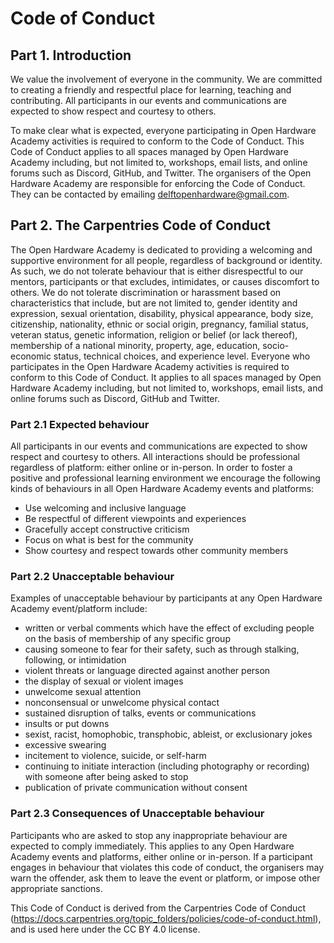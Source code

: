 # Code of Conduct

## Part 1. Introduction
We value the involvement of everyone in the community. We are committed to creating a friendly and respectful place for learning, teaching and contributing. All participants in our events and communications are expected to show respect and courtesy to others.

To make clear what is expected, everyone participating in Open Hardware Academy activities is required to conform to the Code of Conduct. This Code of Conduct applies to all spaces managed by Open Hardware Academy including, but not limited to, workshops, email lists, and online forums such as Discord, GitHub, and Twitter.
The organisers of the Open Hardware Academy are responsible for enforcing the Code of Conduct. They can be contacted by emailing delftopenhardware@gmail.com. 

## Part 2. The Carpentries Code of Conduct
The Open Hardware Academy is dedicated to providing a welcoming and supportive environment for all people, regardless of background or identity. As such, we do not tolerate behaviour that is either disrespectful to our mentors, participants or that excludes, intimidates, or causes discomfort to others. We do not tolerate discrimination or harassment based on characteristics that include, but are not limited to, gender identity and expression, sexual orientation, disability, physical appearance, body size, citizenship, nationality, ethnic or social origin, pregnancy, familial status, veteran status, genetic information, religion or belief (or lack thereof), membership of a national minority, property, age, education, socio-economic status, technical choices, and experience level.
Everyone who participates in the Open Hardware Academy activities is required to conform to this Code of Conduct. It applies to all spaces managed by Open Hardware Academy including, but not limited to, workshops, email lists, and online forums such as Discord, GitHub and Twitter. 

### Part 2.1 Expected behaviour
All participants in our events and communications are expected to show respect and courtesy to others. All interactions should be professional regardless of platform: either online or in-person. In order to foster a positive and professional learning environment we encourage the following kinds of behaviours in all Open Hardware  Academy events and platforms:
- Use welcoming and inclusive language
- Be respectful of different viewpoints and experiences
- Gracefully accept constructive criticism
- Focus on what is best for the community
- Show courtesy and respect towards other community members

### Part 2.2 Unacceptable behaviour
Examples of unacceptable behaviour by participants at any Open Hardware Academy event/platform include:
- written or verbal comments which have the effect of excluding people on the basis of membership of any specific group
- causing someone to fear for their safety, such as through stalking, following, or intimidation
- violent threats or language directed against another person
- the display of sexual or violent images
- unwelcome sexual attention
- nonconsensual or unwelcome physical contact
- sustained disruption of talks, events or communications
- insults or put downs
- sexist, racist, homophobic, transphobic, ableist, or exclusionary jokes
- excessive swearing
- incitement to violence, suicide, or self-harm
- continuing to initiate interaction (including photography or recording) with someone after being asked to stop
- publication of private communication without consent

### Part 2.3 Consequences of Unacceptable behaviour
Participants who are asked to stop any inappropriate behaviour are expected to comply immediately. This applies to any Open Hardware Academy events and platforms, either online or in-person. If a participant engages in behaviour that violates this code of conduct, the organisers may warn the offender, ask them to leave the event or platform, or impose other appropriate sanctions.

This Code of Conduct is derived from the Carpentries Code of Conduct (https://docs.carpentries.org/topic_folders/policies/code-of-conduct.html), and is used here under the CC BY 4.0 license. 
